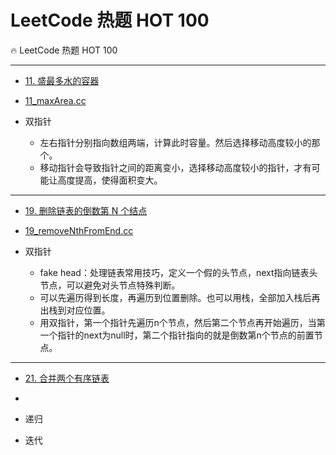 # LeetCode 热题 HOT 100

🔥 LeetCode 热题 HOT 100

---
- [11. 盛最多水的容器](https://leetcode.cn/problems/container-with-most-water/?favorite=2cktkvj)
- [11_maxArea.cc](./Top100Code/11_maxArea.cc)

- 双指针  
    - 左右指针分别指向数组两端，计算此时容量。然后选择移动高度较小的那个。  
    - 移动指针会导致指针之间的距离变小，选择移动高度较小的指针，才有可能让高度提高，使得面积变大。

---

- [19. 删除链表的倒数第 N 个结点](https://leetcode.cn/problems/remove-nth-node-from-end-of-list/)
- [19_removeNthFromEnd.cc](./Top100Code/19_removeNthFromEnd.cc)

- 双指针  
    - fake head：处理链表常用技巧，定义一个假的头节点，next指向链表头节点，可以避免对头节点特殊判断。
    - 可以先遍历得到长度，再遍历到位置删除。也可以用栈，全部加入栈后再出栈到对应位置。
    - 用双指针，第一个指针先遍历n个节点，然后第二个节点再开始遍历，当第一个指针的next为null时，第二个指针指向的就是倒数第n个节点的前置节点。

---

- [21. 合并两个有序链表](https://leetcode.cn/problems/merge-two-sorted-lists/)
- []()

- 递归

- 迭代